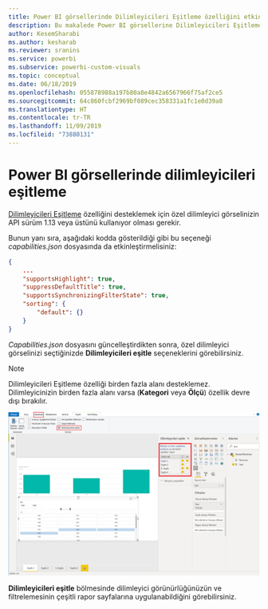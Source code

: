 ```yaml
---
title: Power BI görsellerinde Dilimleyicileri Eşitleme özelliğini etkinleştirme
description: Bu makalede Power BI görsellerine Dilimleyicileri Eşitleme özelliğini ekleme işlemi açıklanır.
author: KesemSharabi
ms.author: kesharab
ms.reviewer: sranins
ms.service: powerbi
ms.subservice: powerbi-custom-visuals
ms.topic: conceptual
ms.date: 06/18/2019
ms.openlocfilehash: 055878988a197b80a8e4842a6567966f75af2ce5
ms.sourcegitcommit: 64c860fcbf2969bf089cec358331a1fc1e0d39a8
ms.translationtype: HT
ms.contentlocale: tr-TR
ms.lasthandoff: 11/09/2019
ms.locfileid: "73880131"
---
```

# <a name="sync-slicers-in-power-bi-visuals"></a>Power BI görsellerinde dilimleyicileri eşitleme

[Dilimleyicileri Eşitleme](https://docs.microsoft.com/power-bi/desktop-slicers) özelliğini desteklemek için özel dilimleyici görselinizin API sürüm 1.13 veya üstünü kullanıyor olması gerekir.

Bunun yanı sıra, aşağıdaki kodda gösterildiği gibi bu seçeneği *capabilities.json* dosyasında da etkinleştirmelisiniz:

```json
{
    ...
    "supportsHighlight": true,
    "suppressDefaultTitle": true,
    "supportsSynchronizingFilterState": true,
    "sorting": {
        "default": {}
    }
}
```

*Capabilities.json* dosyasını güncelleştirdikten sonra, özel dilimleyici görselinizi seçtiğinizde **Dilimleyicileri eşitle** seçeneklerini görebilirsiniz.

> [!NOTE]
> Dilimleyicileri Eşitleme özelliği birden fazla alanı desteklemez. Dilimleyicinizin birden fazla alanı varsa (**Kategori** veya **Ölçü**) özellik devre dışı bırakılır.

![“Dilimleyicileri eşitle” bölmesi](./media/sync-slicers-panel.png)

**Dilimleyicileri eşitle** bölmesinde dilimleyici görünürlüğünüzün ve filtrelemesinin çeşitli rapor sayfalarına uygulanabildiğini görebilirsiniz.

